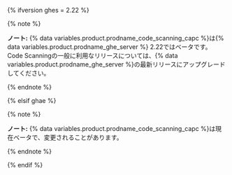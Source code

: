 {% ifversion ghes = 2.22 %}

{% note %}

**ノート:** {% data variables.product.prodname_code_scanning_capc %}は{% data variables.product.prodname_ghe_server %} 2.22ではベータです。 Code Scanningの一般に利用なリリースについては、{% data variables.product.prodname_ghe_server %}の最新リリースにアップグレードしてください。

{% endnote %}

{% elsif ghae %}

{% note %}

**ノート:** {% data variables.product.prodname_code_scanning_capc %}は現在ベータで、変更されることがあります。

{% endnote %}

{% endif %}
